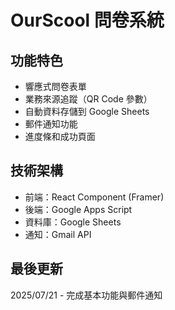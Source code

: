 # OurScool 問卷系統

## 功能特色
- 響應式問卷表單
- 業務來源追蹤（QR Code 參數）
- 自動資料存儲到 Google Sheets
- 郵件通知功能
- 進度條和成功頁面

## 技術架構
- 前端：React Component (Framer)
- 後端：Google Apps Script
- 資料庫：Google Sheets
- 通知：Gmail API

## 最後更新
2025/07/21 - 完成基本功能與郵件通知
